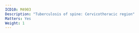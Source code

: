 ```yaml
---
ICD10: M4903
Description: "Tuberculosis of spine: Cervicothoracic region"
Matters: Yes
Weight: 1
---
```

